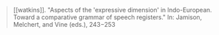 > [[watkins]]. "Aspects of the 'expressive dimension' in Indo-European. Toward a comparative grammar of speech registers." In: Jamison, Melchert, and Vine (eds.), 243−253